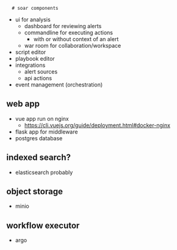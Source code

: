       # soar components
- ui for analysis
    - dashboard for reviewing alerts
    - commandline for executing actions
        - with or without context of an alert
    - war room for collaboration/workspace
- script editor
- playbook editor
- integrations
    - alert sources
    - api actions
- event management (orchestration)

## web app
- vue app run on nginx
    - https://cli.vuejs.org/guide/deployment.html#docker-nginx
- flask app for middleware
- postgres database

## indexed search?
- elasticsearch probably

## object storage
- minio

## workflow executor
- argo